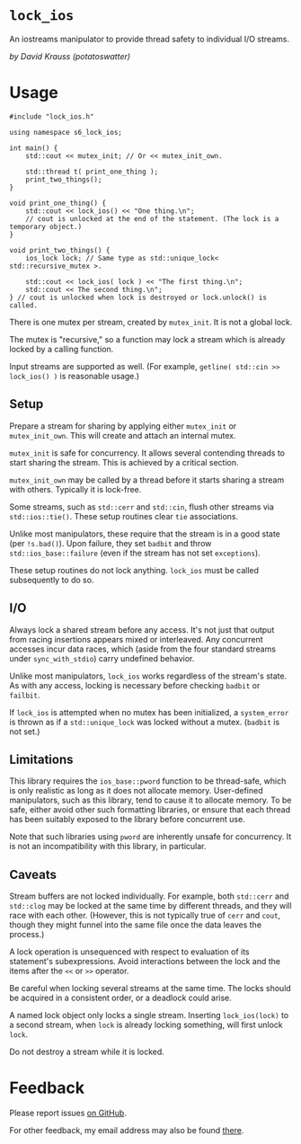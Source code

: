 `lock_ios`
==========

An iostreams manipulator to provide thread safety to individual I/O streams.

*by David Krauss (potatoswatter)*
<!-- language: lang-cxx -->

Usage
=====

    #include "lock_ios.h"
    
    using namespace s6_lock_ios;
    
    int main() {
        std::cout << mutex_init; // Or << mutex_init_own.
        
        std::thread t( print_one_thing );
        print_two_things();
    }
    
    void print_one_thing() {
        std::cout << lock_ios() << "One thing.\n";
        // cout is unlocked at the end of the statement. (The lock is a temporary object.)
    }
    
    void print_two_things() {
        ios_lock lock; // Same type as std::unique_lock< std::recursive_mutex >.
        
        std::cout << lock_ios( lock ) << "The first thing.\n";
        std::cout << The second thing.\n";
    } // cout is unlocked when lock is destroyed or lock.unlock() is called.

There is one mutex per stream, created by `mutex_init`. It is not a global lock.

The mutex is "recursive," so a function may lock a stream which is already locked
by a calling function.

Input streams are supported as well.
(For example, `getline( std::cin >> lock_ios() )` is reasonable usage.)

## Setup

Prepare a stream for sharing by applying either `mutex_init` or `mutex_init_own`.
This will create and attach an internal mutex.

`mutex_init` is safe for concurrency. It allows several contending threads to start sharing
the stream. This is achieved by a critical section.

`mutex_init_own` may be called by a thread before it starts sharing a stream with others.
Typically it is lock-free.

Some streams, such as `std::cerr` and `std::cin`, flush other streams via `std::ios::tie()`.
These setup routines clear `tie` associations.

Unlike most manipulators, these require that the stream is in a good state (per `!s.bad()`).
Upon failure, they set `badbit` and throw `std::ios_base::failure` (even if the stream has
not set `exceptions`).

These setup routines do not lock anything. `lock_ios` must be called subsequently to do so.

## I/O

Always lock a shared stream before any access. It's not just that output from racing
insertions appears mixed or interleaved. Any concurrent accesses incur data races, which
(aside from the four standard streams under `sync_with_stdio`) carry undefined behavior.

Unlike most manipulators, `lock_ios` works regardless of the stream's state.
As with any access, locking is necessary before checking `badbit` or `failbit`.

If `lock_ios` is attempted when no mutex has been initialized, a `system_error` is thrown
as if a `std::unique_lock` was locked without a mutex. (`badbit` is not set.)

## Limitations

This library requires the `ios_base::pword` function to be thread-safe, which is only
realistic as long as it does not allocate memory. User-defined manipulators, such as this
library, tend to cause it to allocate memory. To be safe, either avoid other such formatting
libraries, or ensure that each thread has been suitably exposed to the library before
concurrent use.

Note that such libraries using `pword` are inherently unsafe for concurrency. It is not
an incompatibility with this library, in particular.

## Caveats

Stream buffers are not locked individually. For example, both `std::cerr` and `std::clog`
may be locked at the same time by different threads, and they will race with each other.
(However, this is not typically true of `cerr` and `cout`, though they might funnel into
the same file once the data leaves the process.)

A lock operation is unsequenced with respect to evaluation of its statement's subexpressions.
Avoid interactions between the lock and the items after the `<<` or `>>` operator.

Be careful when locking several streams at the same time.
The locks should be acquired in a consistent order, or a deadlock could arise.

A named lock object only locks a single stream. Inserting `lock_ios(lock)` to a second
stream, when `lock` is already locking something, will first unlock `lock`.

Do not destroy a stream while it is locked.


Feedback
========

Please report issues [on GitHub](https://github.com/potswa/lock_ios/issues).

For other feedback, my email address may also be found [there](https://github.com/potswa).

